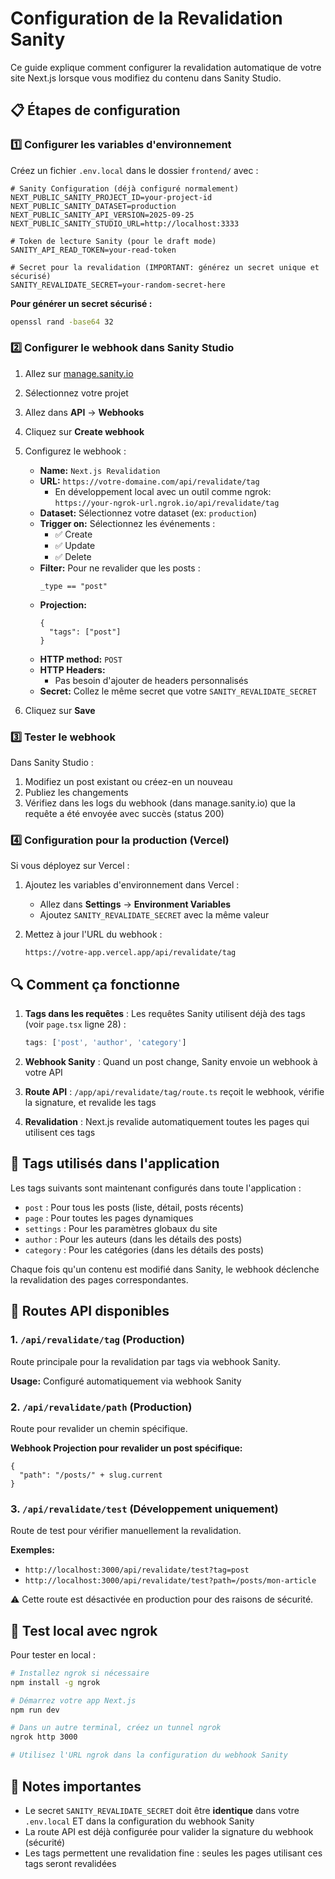 # Configuration de la Revalidation Sanity

Ce guide explique comment configurer la revalidation automatique de votre site Next.js lorsque vous modifiez du contenu dans Sanity Studio.

## 📋 Étapes de configuration

### 1️⃣ Configurer les variables d'environnement

Créez un fichier `.env.local` dans le dossier `frontend/` avec :

```env
# Sanity Configuration (déjà configuré normalement)
NEXT_PUBLIC_SANITY_PROJECT_ID=your-project-id
NEXT_PUBLIC_SANITY_DATASET=production
NEXT_PUBLIC_SANITY_API_VERSION=2025-09-25
NEXT_PUBLIC_SANITY_STUDIO_URL=http://localhost:3333

# Token de lecture Sanity (pour le draft mode)
SANITY_API_READ_TOKEN=your-read-token

# Secret pour la revalidation (IMPORTANT: générez un secret unique et sécurisé)
SANITY_REVALIDATE_SECRET=your-random-secret-here
```

**Pour générer un secret sécurisé :**

```bash
openssl rand -base64 32
```

### 2️⃣ Configurer le webhook dans Sanity Studio

1. Allez sur [manage.sanity.io](https://manage.sanity.io)
2. Sélectionnez votre projet
3. Allez dans **API** → **Webhooks**
4. Cliquez sur **Create webhook**
5. Configurez le webhook :
   - **Name:** `Next.js Revalidation`
   - **URL:** `https://votre-domaine.com/api/revalidate/tag`
     - En développement local avec un outil comme ngrok: `https://your-ngrok-url.ngrok.io/api/revalidate/tag`
   - **Dataset:** Sélectionnez votre dataset (ex: `production`)
   - **Trigger on:** Sélectionnez les événements :
     - ✅ Create
     - ✅ Update
     - ✅ Delete
   - **Filter:** Pour ne revalider que les posts :
     ```groq
     _type == "post"
     ```
   - **Projection:**
     ```groq
     {
       "tags": ["post"]
     }
     ```
   - **HTTP method:** `POST`
   - **HTTP Headers:**
     - Pas besoin d'ajouter de headers personnalisés
   - **Secret:** Collez le même secret que votre `SANITY_REVALIDATE_SECRET`

6. Cliquez sur **Save**

### 3️⃣ Tester le webhook

Dans Sanity Studio :

1. Modifiez un post existant ou créez-en un nouveau
2. Publiez les changements
3. Vérifiez dans les logs du webhook (dans manage.sanity.io) que la requête a été envoyée avec succès (status 200)

### 4️⃣ Configuration pour la production (Vercel)

Si vous déployez sur Vercel :

1. Ajoutez les variables d'environnement dans Vercel :
   - Allez dans **Settings** → **Environment Variables**
   - Ajoutez `SANITY_REVALIDATE_SECRET` avec la même valeur

2. Mettez à jour l'URL du webhook :
   ```
   https://votre-app.vercel.app/api/revalidate/tag
   ```

## 🔍 Comment ça fonctionne

1. **Tags dans les requêtes** : Les requêtes Sanity utilisent déjà des tags (voir `page.tsx` ligne 28) :

   ```typescript
   tags: ['post', 'author', 'category']
   ```

2. **Webhook Sanity** : Quand un post change, Sanity envoie un webhook à votre API

3. **Route API** : `/app/api/revalidate/tag/route.ts` reçoit le webhook, vérifie la signature, et revalide les tags

4. **Revalidation** : Next.js revalide automatiquement toutes les pages qui utilisent ces tags

## 🎯 Tags utilisés dans l'application

Les tags suivants sont maintenant configurés dans toute l'application :

- `post` : Pour tous les posts (liste, détail, posts récents)
- `page` : Pour toutes les pages dynamiques
- `settings` : Pour les paramètres globaux du site
- `author` : Pour les auteurs (dans les détails des posts)
- `category` : Pour les catégories (dans les détails des posts)

Chaque fois qu'un contenu est modifié dans Sanity, le webhook déclenche la revalidation des pages correspondantes.

## 🔌 Routes API disponibles

### 1. `/api/revalidate/tag` (Production)

Route principale pour la revalidation par tags via webhook Sanity.

**Usage:** Configuré automatiquement via webhook Sanity

### 2. `/api/revalidate/path` (Production)

Route pour revalider un chemin spécifique.

**Webhook Projection pour revalider un post spécifique:**

```groq
{
  "path": "/posts/" + slug.current
}
```

### 3. `/api/revalidate/test` (Développement uniquement)

Route de test pour vérifier manuellement la revalidation.

**Exemples:**

- `http://localhost:3000/api/revalidate/test?tag=post`
- `http://localhost:3000/api/revalidate/test?path=/posts/mon-article`

⚠️ Cette route est désactivée en production pour des raisons de sécurité.

## 🧪 Test local avec ngrok

Pour tester en local :

```bash
# Installez ngrok si nécessaire
npm install -g ngrok

# Démarrez votre app Next.js
npm run dev

# Dans un autre terminal, créez un tunnel ngrok
ngrok http 3000

# Utilisez l'URL ngrok dans la configuration du webhook Sanity
```

## 📝 Notes importantes

- Le secret `SANITY_REVALIDATE_SECRET` doit être **identique** dans votre `.env.local` ET dans la configuration du webhook Sanity
- La route API est déjà configurée pour valider la signature du webhook (sécurité)
- Les tags permettent une revalidation fine : seules les pages utilisant ces tags seront revalidées
